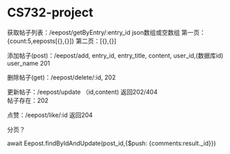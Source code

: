 # CS732-project

获取帖子列表：/eepost/getByEntry/:entry_id 
json数组或空数组
第一页：{count:5,eeposts[{},{}]}
第二页：[{},{}]

添加帖子(post)：/eepost/add, 
        entry_id,
        entry_title,
        content,
        user_id,(数据库id)
        user_name
201

删除帖子(get)：/eepost/delete/:id, 
202

更新帖子：/eepost/update    （id,content)   返回202/404    
帖子存在：202

点赞：/eepost/like/:id
返回204

分页？

await Eepost.findByIdAndUpdate(post_id,{$push: {comments:result._id}})
